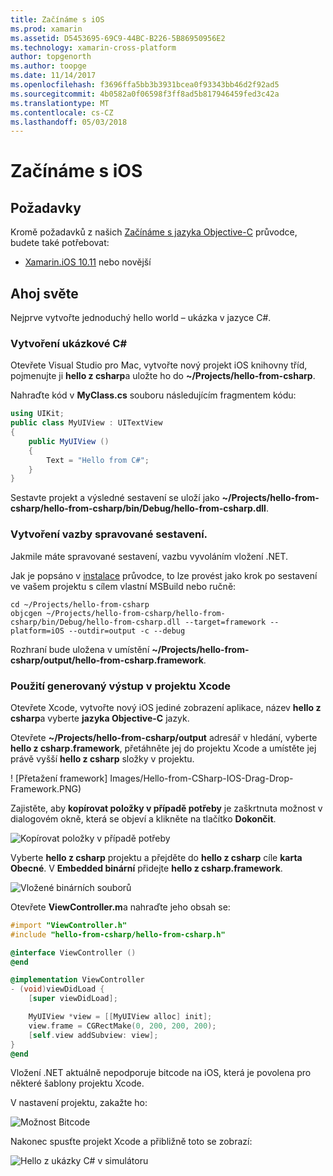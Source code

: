 ```yaml
---
title: Začínáme s iOS
ms.prod: xamarin
ms.assetid: D5453695-69C9-44BC-B226-5B86950956E2
ms.technology: xamarin-cross-platform
author: topgenorth
ms.author: toopge
ms.date: 11/14/2017
ms.openlocfilehash: f3696ffa5bb3b3931bcea0f93343bb46d2f92ad5
ms.sourcegitcommit: 4b0582a0f06598f3ff8ad5b817946459fed3c42a
ms.translationtype: MT
ms.contentlocale: cs-CZ
ms.lasthandoff: 05/03/2018
---
```

# <a name="getting-started-with-ios"></a>Začínáme s iOS

## <a name="requirements"></a>Požadavky

Kromě požadavků z našich [Začínáme s jazyka Objective-C](~/tools/dotnet-embedding/get-started/objective-c/index.md) průvodce, budete také potřebovat:

* [Xamarin.iOS 10.11](https://www.visualstudio.com/xamarin/) nebo novější

## <a name="hello-world"></a>Ahoj světe

Nejprve vytvořte jednoduchý hello world – ukázka v jazyce C#.

### <a name="create-c-sample"></a>Vytvoření ukázkové C#

Otevřete Visual Studio pro Mac, vytvořte nový projekt iOS knihovny tříd, pojmenujte ji **hello z csharp**a uložte ho do **~/Projects/hello-from-csharp**.

Nahraďte kód v **MyClass.cs** souboru následujícím fragmentem kódu:

```csharp
using UIKit;
public class MyUIView : UITextView
{
    public MyUIView ()
    {
        Text = "Hello from C#";
    }
}
```

Sestavte projekt a výsledné sestavení se uloží jako **~/Projects/hello-from-csharp/hello-from-csharp/bin/Debug/hello-from-csharp.dll**.

### <a name="bind-the-managed-assembly"></a>Vytvoření vazby spravované sestavení.

Jakmile máte spravované sestavení, vazbu vyvoláním vložení .NET.

Jak je popsáno v [instalace](~/tools/dotnet-embedding/get-started/install/install.md) průvodce, to lze provést jako krok po sestavení ve vašem projektu s cílem vlastní MSBuild nebo ručně:

```shell
cd ~/Projects/hello-from-csharp
objcgen ~/Projects/hello-from-csharp/hello-from-csharp/bin/Debug/hello-from-csharp.dll --target=framework --platform=iOS --outdir=output -c --debug
```

Rozhraní bude uložena v umístění **~/Projects/hello-from-csharp/output/hello-from-csharp.framework**.

### <a name="use-the-generated-output-in-an-xcode-project"></a>Použití generovaný výstup v projektu Xcode

Otevřete Xcode, vytvořte nový iOS jediné zobrazení aplikace, název **hello z csharp**a vyberte **jazyka Objective-C** jazyk.

Otevřete **~/Projects/hello-from-csharp/output** adresář v hledání, vyberte **hello z csharp.framework**, přetáhněte jej do projektu Xcode a umístěte jej právě vyšší **hello z csharp**  složky v projektu.

! [Přetažení framework] Images/Hello-from-CSharp-IOS-Drag-Drop-Framework.PNG)

Zajistěte, aby **kopírovat položky v případě potřeby** je zaškrtnuta možnost v dialogovém okně, která se objeví a klikněte na tlačítko **Dokončit**.

![Kopírovat položky v případě potřeby](ios-images/hello-from-csharp-ios-copy-items-if-needed.png)

Vyberte **hello z csharp** projektu a přejděte do **hello z csharp** cíle **karta Obecné**. V **Embedded binární** přidejte **hello z csharp.framework**.

![Vložené binárních souborů](ios-images/hello-from-csharp-ios-embedded-binaries.png)

Otevřete **ViewController.m**a nahraďte jeho obsah se:

```objective-c
#import "ViewController.h"
#include "hello-from-csharp/hello-from-csharp.h"

@interface ViewController ()
@end

@implementation ViewController
- (void)viewDidLoad {
    [super viewDidLoad];

    MyUIView *view = [[MyUIView alloc] init];
    view.frame = CGRectMake(0, 200, 200, 200);
    [self.view addSubview: view];
}
@end
```

Vložení .NET aktuálně nepodporuje bitcode na iOS, která je povolena pro některé šablony projektu Xcode. 

V nastavení projektu, zakažte ho:

![Možnost Bitcode](../../images/ios-bitcode-option.png)

Nakonec spusťte projekt Xcode a přibližně toto se zobrazí:

![Hello z ukázky C# v simulátoru](ios-images/hello-from-csharp-ios.png)
